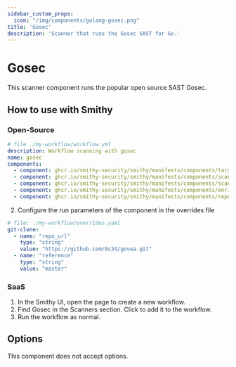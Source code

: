 ```yaml
---
sidebar_custom_props:
  icon: "/img/components/golang-gosec.png"
title: 'Gosec'
description: 'Scanner that runs the Gosec SAST for Go.'
---
```


# Gosec

This scanner component runs the popular open source SAST Gosec.

## How to use with Smithy

### Open-Source

```yaml
# file ./my-workflow/workflow.yml
description: Workflow scanning with gosec
name: gosec
components:
  - component: ghcr.io/smithy-security/smithy/manifests/components/targets/git-clone:v1.3.2
  - component: ghcr.io/smithy-security/smithy/manifests/components/scanners/gosec:v1.2.3
  - component: ghcr.io/smithy-security/smithy/manifests/components/scanners/nancy:v1.2.2
  - component: ghcr.io/smithy-security/smithy/manifests/components/enrichers/custom-annotation:v0.1.2
  - component: ghcr.io/smithy-security/smithy/manifests/components/reporters/json-logger:v1.0.2
```

2. Configure the run parameters of the component in the overrides file

```yaml
# file: ./my-workflow/overrides.yaml
git-clone:
  - name: "repo_url"
    type: "string"
    value: "https://github.com/0c34/govwa.git"
  - name: "reference"
    type: "string"
    value: "master"
```

### SaaS

1. In the Smithy UI, open the page to create a new workflow.
2. Find Gosec in the Scanners section. Click to add it to the workflow.
3. Run the workflow as normal.

## Options

This component does not accept options.
